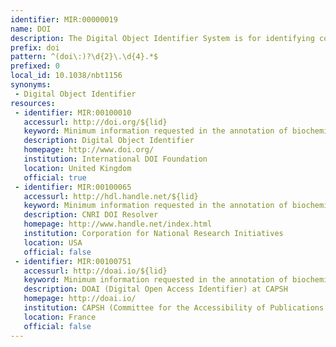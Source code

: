 ```yaml
---
identifier: MIR:00000019
name: DOI
description: The Digital Object Identifier System is for identifying content objects in the digital environment.
prefix: doi
pattern: ^(doi\:)?\d{2}\.\d{4}.*$
prefixed: 0
local_id: 10.1038/nbt1156
synonyms:
 - Digital Object Identifier
resources:
 - identifier: MIR:00100010
   accessurl: http://doi.org/${lid}
   keyword: Minimum information requested in the annotation of biochemical models
   description: Digital Object Identifier
   homepage: http://www.doi.org/
   institution: International DOI Foundation
   location: United Kingdom
   official: true
 - identifier: MIR:00100065
   accessurl: http://hdl.handle.net/${lid}
   keyword: Minimum information requested in the annotation of biochemical models
   description: CNRI DOI Resolver
   homepage: http://www.handle.net/index.html
   institution: Corporation for National Research Initiatives
   location: USA
   official: false
 - identifier: MIR:00100751
   accessurl: http://doai.io/${lid}
   keyword: Minimum information requested in the annotation of biochemical models (MIRIAM)
   description: DOAI (Digital Open Access Identifier) at CAPSH
   homepage: http://doai.io/
   institution: CAPSH (Committee for the Accessibility of Publications in Sciences and Humanities), Paris
   location: France
   official: false
---
```

